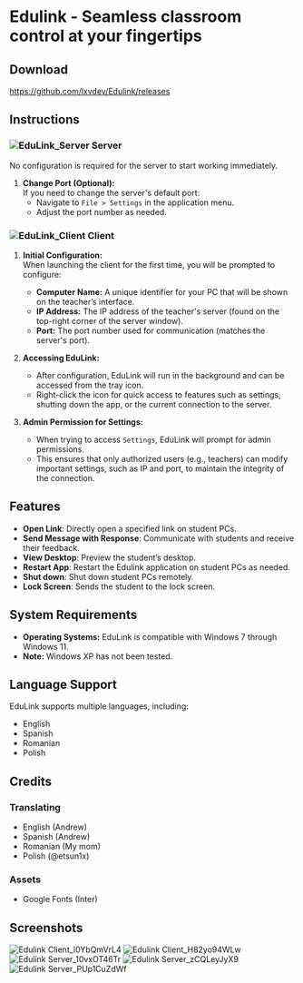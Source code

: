 # Edulink - Seamless classroom control at your fingertips
## Download
https://github.com/lxvdev/Edulink/releases

## Instructions

### ![EduLink_Server](https://github.com/user-attachments/assets/760381c0-c832-4008-930f-7c2e314ed969) Server
No configuration is required for the server to start working immediately.
   
1. **Change Port (Optional):**  
   If you need to change the server's default port:
   - Navigate to ```File > Settings``` in the application menu.
   - Adjust the port number as needed.

### ![EduLink_Client](https://github.com/user-attachments/assets/bef07dee-0080-4e06-bff7-217c091d215a) Client

1. **Initial Configuration:**  
    When launching the client for the first time, you will be prompted to configure:
    - **Computer Name:** A unique identifier for your PC that will be shown on the teacher’s interface.
    - **IP Address:** The IP address of the teacher's server (found on the top-right corner of the server window).
    - **Port:** The port number used for communication (matches the server's port).

3. **Accessing EduLink:**
   - After configuration, EduLink will run in the background and can be accessed from the tray icon.
   - Right-click the icon for quick access to features such as settings, shutting down the app, or the current connection to the server.

4. **Admin Permission for Settings:**
   - When trying to access ```Settings```, EduLink will prompt for admin permissions.
   - This ensures that only authorized users (e.g., teachers) can modify important settings, such as IP and port, to maintain the integrity of the connection.

## Features
- **Open Link**: Directly open a specified link on student PCs.
- **Send Message with Response**: Communicate with students and receive their feedback.
- **View Desktop**: Preview the student’s desktop.
- **Restart App**: Restart the Edulink application on student PCs as needed.
- **Shut down**: Shut down student PCs remotely.
- **Lock Screen**: Sends the student to the lock screen.

## System Requirements
- **Operating Systems:** EduLink is compatible with Windows 7 through Windows 11.
- **Note:** Windows XP has not been tested.

## Language Support
EduLink supports multiple languages, including:
- English
- Spanish
- Romanian
- Polish

## Credits
### Translating
- English (Andrew)
- Spanish (Andrew)
- Romanian (My mom)
- Polish (@etsun1x)
### Assets
- Google Fonts (Inter)

## Screenshots
![Edulink Client_l0YbQmVrL4](https://github.com/user-attachments/assets/05b58f43-2325-4f2f-be1e-04a5ce296578)
![Edulink Client_H82yo94WLw](https://github.com/user-attachments/assets/5c0c2285-3c36-4f65-9548-9e03e97799af)
![Edulink Server_10vxOT46Tr](https://github.com/user-attachments/assets/ba6e5dfb-f40d-465f-b228-d608cbb91873)
![Edulink Server_zCQLeyJyX9](https://github.com/user-attachments/assets/3c3e9832-5f44-41ff-a1d7-a83e680fa8bf)
![Edulink Server_PUp1CuZdWf](https://github.com/user-attachments/assets/c7820c6a-e893-469f-8e04-2cddeb8860ea)

